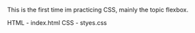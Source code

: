 This is the first time im practicing CSS, mainly the topic flexbox.

HTML - index.html
CSS - styes.css
